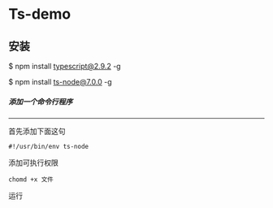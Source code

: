 # Ts-demo
安装
---

$ npm install typescript@2.9.2 -g

$ npm install ts-node@7.0.0 -g

##### 添加一个命令行程序
---

首先添加下面这句
```
#!/usr/bin/env ts-node
```
添加可执行权限
```
chomd +x 文件
```
运行

